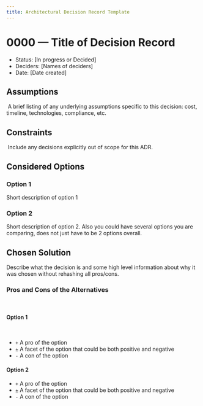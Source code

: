 ```yaml
---
title: Architectural Decision Record Template
---
```


# 0000 — Title of Decision Record

- Status: [In progress or Decided]
- Deciders: [Names of deciders]
- Date: [Date created]

## Assumptions
​
A brief listing of any underlying assumptions specific to this decision: cost, timeline, technologies, compliance, etc.
​
## Constraints
​
Include any decisions explicitly out of scope for this ADR.
​

## Considered Options

### Option 1

Short description of option 1

### Option 2

Short description of option 2. Also you could have several options you are comparing, does not just have to be 2 options overall.

## Chosen Solution

Describe what the decision is and some high level information about why it was chosen without rehashing all pros/cons.

### Pros and Cons of the Alternatives
​
#### Option 1
​
- `+` A pro of the option
- `±` A facet of the option that could be both positive and negative
- `-` A con of the option

#### Option 2

- `+` A pro of the option
- `±` A facet of the option that could be both positive and negative
- `-` A con of the option
